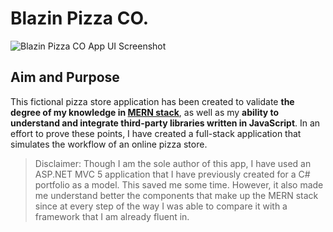 # Blazin Pizza CO.
![Blazin Pizza CO App UI Screenshot](https://i.ibb.co/3715Nwj/Screenshot-2021-05-03-at-18-38-44.png)

## Aim and Purpose
This fictional pizza store application has been created to validate **the degree of my knowledge in [MERN stack](https://www.mongodb.com/mern-stack)**, as well as my **ability to understand and integrate third-party libraries written in JavaScript**. In an effort to prove these points, I have created a full-stack application that simulates the workflow of an online pizza store.

> Disclaimer: Though I am the sole author of this app, I have used an ASP.NET MVC 5 application that I have previously created for a C# portfolio as a model. This saved me some time. However, it also made me understand better the components that make up the MERN stack since at every step of the way I was able to compare it with a framework that I am already fluent in.
